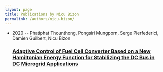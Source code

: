 ```yaml
---
layout: page
title: Publications by Nicu Bizon
permalink: /authors/nicu-bizon/
---
```


<ul class="post-list">
<li><span class='post-meta'>2020 -- Phatiphat Thounthong, Pongsiri Mungporn, Serge Pierfederici, Damien Guilbert, Nicu Bizon</span><h3><a class='post-link' href='../../adaptive-control-of-fuel-cell-converter-based-on-a-new-hamiltonian-energy-function-for-stabilizing-the-dc-bus-in-dc-microgrid-applications'>Adaptive Control of Fuel Cell Converter Based on a New Hamiltonian Energy Function for Stabilizing the DC Bus in DC Microgrid Applications</a></h3></li>

</ul>
